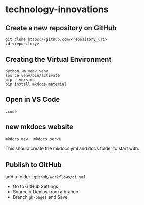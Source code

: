 # technology-innovations

## Create a new repository on GitHub

`git clone https://github.com/<repository_uri>`  
`cd <repository>`


## Creating the Virtual Environment

`python -m venv venv`  
`source venv/bin/activate`  
`pip --version`  
`pip install mkdocs-material`

## Open in VS Code
`.code`

## new mkdocs website

`mkdocs new .`
`mkdocs serve`

This should create the mkdocs.yml and docs folder to start with.

## Publish to GitHub

add a folder `.github/workflows/ci.yml`

- Go to GitHub Settings 
- Source > Deploy from a branch
- Branch `gh-pages` and Save
